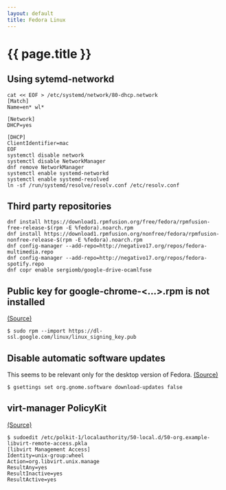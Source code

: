 ```yaml
---
layout: default
title: Fedora Linux
---
```


# {{ page.title }}

Using sytemd-networkd
---------------------

    cat << EOF > /etc/systemd/network/80-dhcp.network
    [Match]
    Name=en* wl*

    [Network]
    DHCP=yes

    [DHCP]
    ClientIdentifier=mac
    EOF
    systemctl disable network
    systemctl disable NetworkManager
    dnf remove NetworkManager
    systemctl enable systemd-networkd
    systemctl enable systemd-resolved
    ln -sf /run/systemd/resolve/resolv.conf /etc/resolv.conf

Third party repositories
------------------------

    dnf install https://download1.rpmfusion.org/free/fedora/rpmfusion-free-release-$(rpm -E %fedora).noarch.rpm
    dnf install https://download1.rpmfusion.org/nonfree/fedora/rpmfusion-nonfree-release-$(rpm -E %fedora).noarch.rpm
    dnf config-manager --add-repo=http://negativo17.org/repos/fedora-multimedia.repo
    dnf config-manager --add-repo=http://negativo17.org/repos/fedora-spotify.repo
    dnf copr enable sergiomb/google-drive-ocamlfuse

Public key for google-chrome-<...>.rpm is not installed
-------------------------------------------------------

[(Source)](https://ask.fedoraproject.org/en/question/56695/public-key-for-google-chrome-unstable-versionrpm-is-not-installed/)

    $ sudo rpm --import https://dl-ssl.google.com/linux/linux_signing_key.pub

Disable automatic software updates
----------------------------------

This seems to be relevant only for the desktop version of Fedora.
[(Source)](http://vfamilyserver.org/blog/2014/11/disable-background-updates-on-fedora-21-gnome-3-14/)

    $ gsettings set org.gnome.software download-updates false

virt-manager PolicyKit
----------------------

[(Source)](https://wiki.libvirt.org/page/SSHPolicyKitSetup)

    $ sudoedit /etc/polkit-1/localauthority/50-local.d/50-org.example-libvirt-remote-access.pkla
    [libvirt Management Access]
    Identity=unix-group:wheel
    Action=org.libvirt.unix.manage
    ResultAny=yes
    ResultInactive=yes
    ResultActive=yes
